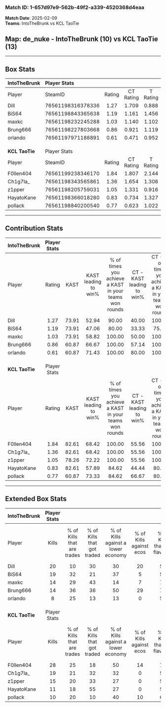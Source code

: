 ### Match ID: 1-657d97e9-562b-49f2-a339-4520368d4eaa  
**Match Date**: 2025-02-09  
**Teams**: IntoTheBrunk vs KCL TaoTie  

## **Map**: de_nuke - IntoTheBrunk (10) vs KCL TaoTie (13)  
---  

## Box Stats  

| **IntoTheBrunk** | Player Stats      |        |           |          |       |       |       |         |        |      |     |
| :- | :- | :-: | :-: | :-: | :-: | :-: | :-: | :-: | :-: | :-: | :-: |
| Player           | SteamID           | Rating | CT Rating | T Rating | KAST  |  ADR  | Kills | Assists | Deaths | K/D  | HS% |
| Dill             | 76561198316378336 |  1.27  |   1.709   |  0.888   | 73.91 | 90.3  |  20   |    5    |   17   | 1.18 | 40  |
| BiS64            | 76561198843365638 |  1.19  |   1.161   |  1.456   | 73.91 | 78.7  |  19   |    3    |   17   | 1.12 | 47  |
| maxkc            | 76561198232245288 |  1.03  |   1.140   |  1.102   | 73.91 | 71.1  |  14   |    5    |   15   | 0.93 | 85  |
| Brung666         | 76561198227803668 |  0.86  |   0.921   |  1.119   | 60.87 | 73.4  |  14   |    2    |   18   | 0.78 | 64  |
| orlando          | 76561197971188891 |  0.61  |   0.471   |  0.952   | 60.87 | 54.4  |   8   |    5    |   17   | 0.47 | 87  |
|                  |                   |        |           |          |       |       |       |         |        |      |     |
|                  |                   |        |           |          |       |       |       |         |        |      |     |
|                  |                   |        |           |          |       |       |       |         |        |      |     |
| **KCL TaoTie**   | Player Stats      |        |           |          |       |       |       |         |        |      |     |
| Player           | SteamID           | Rating | CT Rating | T Rating | KAST  |  ADR  | Kills | Assists | Deaths | K/D  | HS% |
| F0llen404        | 76561199238346170 |  1.84  |   1.807   |  2.144   | 82.61 | 123.2 |  28   |    1    |   12   | 2.33 | 50  |
| Ch1g7la_         | 76561198343565861 |  1.36  |   1.654   |  1.306   | 82.61 | 83.1  |  19   |    3    |   13   | 1.46 | 21  |
| z1pper           | 76561198205759031 |  1.05  |   1.331   |  0.916   | 78.26 | 69.0  |  15   |    5    |   17   | 0.88 | 53  |
| HayatoKane       | 76561198366018280 |  0.83  |   0.734   |  1.327   | 82.61 | 59.4  |  11   |    7    |   20   | 0.55 | 27  |
| pollack          | 76561198840200540 |  0.77  |   0.623   |  1.022   | 60.87 | 59.7  |  10   |    6    |   14   | 0.71 | 50  |
---  

## Contribution Stats  

| **IntoTheBrunk** | Player Stats |       |                      |                                                        |                           |                                                             |                          |                                                            |
| :- | :-: | :-: | :-: | :-: | :-: | :-: | :-: | :-: |
| Player           |    Rating    | KAST  | KAST leading to win% | % of times you achieve a KAST in your teams won rounds | CT - KAST leading to win% | CT - % of times you achieve a KAST in your teams won rounds | T - KAST leading to win% | T - % of times you achieve a KAST in your teams won rounds |
| Dill             |     1.27     | 73.91 |        52.94         |                         90.00                          |           40.00           |                           100.00                            |          71.43           |                           83.33                            |
| BiS64            |     1.19     | 73.91 |        47.06         |                         80.00                          |           33.33           |                            75.00                            |          62.50           |                           83.33                            |
| maxkc            |     1.03     | 73.91 |        58.82         |                         100.00                         |           50.00           |                           100.00                            |          66.67           |                           100.00                           |
| Brung666         |     0.86     | 60.87 |        66.67         |                         100.00                         |           57.14           |                           100.00                            |          75.00           |                           100.00                           |
| orlando          |     0.61     | 60.87 |        71.43         |                         100.00                         |           80.00           |                           100.00                            |          66.67           |                           100.00                           |
|                  |              |       |                      |                                                        |                           |                                                             |                          |                                                            |
|                  |              |       |                      |                                                        |                           |                                                             |                          |                                                            |
|                  |              |       |                      |                                                        |                           |                                                             |                          |                                                            |
| **KCL TaoTie**   | Player Stats |       |                      |                                                        |                           |                                                             |                          |                                                            |
| Player           |    Rating    | KAST  | KAST leading to win% | % of times you achieve a KAST in your teams won rounds | CT - KAST leading to win% | CT - % of times you achieve a KAST in your teams won rounds | T - KAST leading to win% | T - % of times you achieve a KAST in your teams won rounds |
| F0llen404        |     1.84     | 82.61 |        68.42         |                         100.00                         |           55.56           |                           100.00                            |          80.00           |                           100.00                           |
| Ch1g7la_         |     1.36     | 82.61 |        68.42         |                         100.00                         |           55.56           |                           100.00                            |          80.00           |                           100.00                           |
| z1pper           |     1.05     | 78.26 |        72.22         |                         100.00                         |           55.56           |                           100.00                            |          88.89           |                           100.00                           |
| HayatoKane       |     0.83     | 82.61 |        57.89         |                         84.62                          |           44.44           |                            80.00                            |          70.00           |                           87.50                            |
| pollack          |     0.77     | 60.87 |        73.33         |                         84.62                          |           66.67           |                            80.00                            |          77.78           |                           87.50                            |
---  

## Extended Box Stats  

| **IntoTheBrunk** | Player Stats |                            |                            |                                    |                         |                              |                                 |        |                             |                                     |                          |                               |                            |
| :- | :-: | :-: | :-: | :-: | :-: | :-: | :-: | :-: | :-: | :-: | :-: | :-: | :-: |
| Player           |    Kills     | % of Kills that are trades | % of Kills that got traded | % of Kills against a lower economy | % of Kills against ecos | % of Kills that are flawless | % of Kills that are close duels | Deaths | % of Deaths that get traded | % of Deaths against a lower economy | % of Deaths against ecos | % of Deaths that are flawless | % of Deaths that are close |
| Dill             |      20      |             10             |             30             |                 30                 |           20            |              55              |                5                |   17   |             18              |                 12                  |            0             |              65               |             6              |
| BiS64            |      19      |             32             |             21             |                 37                 |            5            |              58              |                5                |   17   |             35              |                 12                  |            6             |              71               |             0              |
| maxkc            |      14      |             29             |             43             |                 14                 |            7            |              71              |                7                |   15   |             27              |                  7                  |            0             |              67               |             7              |
| Brung666         |      14      |             36             |             36             |                 50                 |           29            |              79              |                0                |   18   |             28              |                 17                  |            6             |              56               |             11             |
| orlando          |      8       |             25             |             13             |                 13                 |            0            |              50              |                0                |   17   |             29              |                  6                  |            0             |              65               |             12             |
|                  |              |                            |                            |                                    |                         |                              |                                 |        |                             |                                     |                          |                               |                            |
|                  |              |                            |                            |                                    |                         |                              |                                 |        |                             |                                     |                          |                               |                            |
|                  |              |                            |                            |                                    |                         |                              |                                 |        |                             |                                     |                          |                               |                            |
| **KCL TaoTie**   | Player Stats |                            |                            |                                    |                         |                              |                                 |        |                             |                                     |                          |                               |                            |
| Player           |    Kills     | % of Kills that are trades | % of Kills that got traded | % of Kills against a lower economy | % of Kills against ecos | % of Kills that are flawless | % of Kills that are close duels | Deaths | % of Deaths that get traded | % of Deaths against a lower economy | % of Deaths against ecos | % of Deaths that are flawless | % of Deaths that are close |
| F0llen404        |      28      |             25             |             18             |                 50                 |           14            |              75              |                4                |   12   |             25              |                 17                  |            0             |              92               |             0              |
| Ch1g7la_         |      19      |             21             |             32             |                 32                 |            0            |              58              |                5                |   13   |             38              |                 23                  |            0             |              62               |             8              |
| z1pper           |      15      |             20             |             33             |                 27                 |            0            |              53              |                7                |   17   |             18              |                 24                  |            0             |              59               |             6              |
| HayatoKane       |      11      |             18             |             55             |                 27                 |            0            |              55              |               18                |   20   |             45              |                 25                  |            0             |              50               |             5              |
| pollack          |      10      |             20             |             10             |                 40                 |           10            |              60              |               10                |   14   |             14              |                 21                  |            0             |              71               |             0              |
